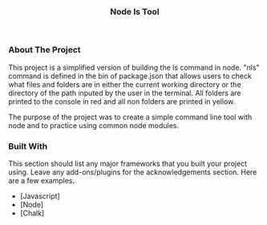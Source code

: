 <br />
<h3 align="center">Node ls Tool</h3>
<br />

### About The Project

This project is a simplified version of building the ls command in node. "nls" command is defined in the bin of package.json that allows users to check what files and folders are in either the current working directory or the directory of the path inputed by the user in the terminal. All folders are printed to the console in red and all non folders are printed in yellow.

The purpose of the project was to create a simple command line tool with node and to practice using common node modules.

### Built With

This section should list any major frameworks that you built your project using. Leave any add-ons/plugins for the acknowledgements section. Here are a few examples.
* [Javascript]
* [Node]
* [Chalk]
